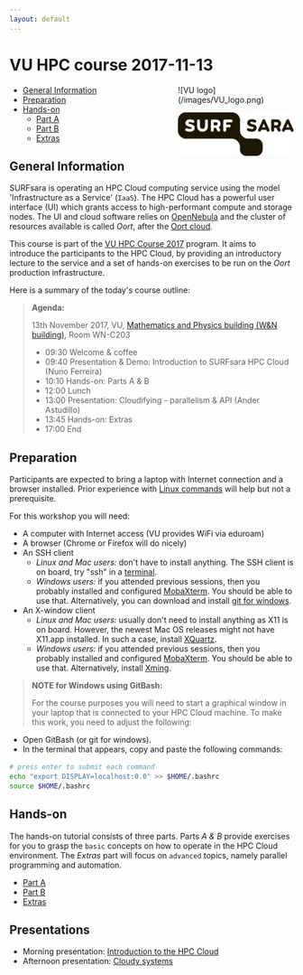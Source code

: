 ```yaml
---
layout: default
---
```


# VU HPC course 2017-11-13

<div style="float:right;max-width:205px;" markdown="1">
![VU logo](/images/VU_logo.png)

![SURFsara logo](/images/SURFsara_logo.png)
</div>

* [General Information](#general) <br>
* [Preparation](#preparation) <br>
* [Hands-on](#hands-on) <br>
  * [Part A](partA)
  * [Part B](partB)
  * [Extras](extras)

## <a name="general"></a>General Information

SURFsara is operating an HPC Cloud computing service using the model 'Infrastructure as a Service' (`IaaS`).
The HPC Cloud has a powerful user interface (UI) which grants access to high-performant compute and storage nodes.
The UI and cloud software relies on [OpenNebula](http://opennebula.org/) and the cluster of resources available is called _Oort_, after the [Oort cloud](https://en.wikipedia.org/wiki/Oort_cloud).

This course is part of the [VU HPC Course 2017](http://hpc.labs.vu.nl/program/) program.
It aims to introduce the participants to the HPC Cloud, by providing an introductory lecture to the service and a set of hands-on exercises to be run on the _Oort_ production infrastructure.

Here is a summary of the today's course outline:

>**Agenda:**
>
>13th November 2017, VU, [Mathematics and Physics building (W&N building)](https://science.vu.nl/en/about-the-faculty/contact-route/index.aspx), Room WN-C203
>
> * 09:30 Welcome & coffee  
> * 09:40 Presentation & Demo: Introduction to SURFsara HPC Cloud (Nuno Ferreira)
> * 10:10 Hands-on: Parts A & B
> * 12:00 Lunch   
> * 13:00 Presentation: Cloudifying - parallelism & API (Ander Astudillo)
> * 13:45 Hands-on: Extras  
> * 17:00 End  


## <a name="preparation"></a>Preparation

Participants are expected to bring a laptop with Internet connection and a browser installed. Prior experience with [Linux commands](https://learncodethehardway.org/unix/) will help but not a prerequisite.

For this workshop you will need:

* A computer with Internet access (VU provides WiFi via eduroam)
* A browser (Chrome or Firefox will do nicely)
* An SSH client
  * _Linux and Mac users:_ don't have to install anything. The SSH client is on board, try "ssh" in a [terminal](http://askubuntu.com/questions/38162/what-is-a-terminal-and-how-do-i-open-and-use-it).
  * _Windows users:_ if you attended previous sessions, then you probably installed and configured [MobaXterm](https://mobaxterm.mobatek.net/). You should be able to use that. Alternatively, you can download and install [git for windows](https://git-for-windows.github.io/).
* An X-window client
  * _Linux and Mac users:_ usually don't need to install anything as X11 is on board. However, the newest Mac OS releases might not have X11.app installed. In such a case, install [XQuartz](http://xquartz.macosforge.org/landing/).
  * _Windows users:_ if you attended previous sessions, then you probably installed and configured [MobaXterm](https://mobaxterm.mobatek.net/). You should be able to use that. Alternatively, install [Xming](http://sourceforge.net/projects/xming/).

> **NOTE for Windows using GitBash:**
>
> For the course purposes you will need to start a graphical window in your laptop that is connected to your HPC Cloud machine. To make this work, you need to adjust the following:  
>
* Open GitBash (or git for windows).
* In the terminal that appears, copy and paste the following commands:
>
```sh
# press enter to submit each command
echo "export DISPLAY=localhost:0.0" >> $HOME/.bashrc
source $HOME/.bashrc
```

## <a name="hands-on"></a> Hands-on
The hands-on tutorial consists of three parts. Parts *A & B* provide exercises for you to grasp the `basic` concepts on how to operate in the HPC Cloud environment. The *Extras* part will focus on `advanced` topics, namely parallel programming and automation.

  * [Part A](partA)
  * [Part B](partB)
  * [Extras](extras)

## <a name="presentations"></a> Presentations

<div markdown="1">

  * Morning presentation: [Introduction to the HPC Cloud](20171113_introduction.pdf)
  * Afternoon presentation: [Cloudy systems](20171113_parallelism.pdf)

</div>
